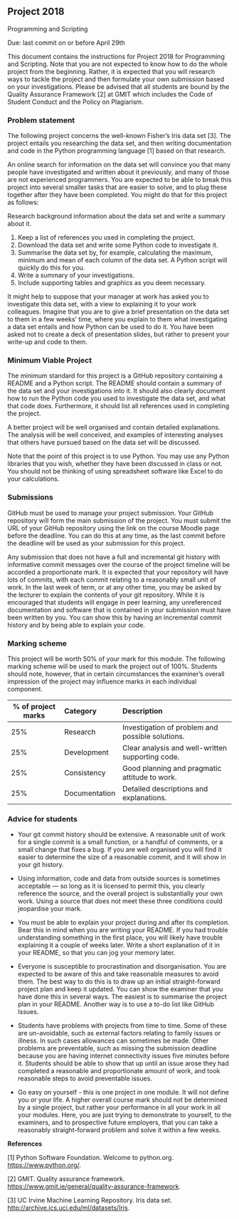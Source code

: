 
## Project 2018

Programming and Scripting

Due: last commit on or before April 29th

This document contains the instructions for Project 2018 for Programming and Scripting. Note that you are not expected to know how to do the whole project from the beginning. Rather, it is expected that you will research ways to tackle the project and then formulate your own submission based on your investigations. Please be advised that all students are bound by the Quality Assurance Framework [2] at GMIT which includes the Code of Student Conduct and the Policy on Plagiarism.

### Problem statement

The following project concerns the well-known Fisher’s Iris data set [3]. The project entails you researching the data set, and then writing documentation and code in the Python programming language [1] based on that research.

An online search for information on the data set will convince you that many people have investigated and written about it previously, and many of those are not experienced programmers. You are expected to be able to break this project into several smaller tasks that are easier to solve, and to plug these together after they have been completed. You might do that for this project as follows:

Research background information about the data set and write a summary about it.

1. Keep a list of references you used in completing the project.
2. Download the data set and write some Python code to investigate it.
3. Summarise the data set by, for example, calculating the maximum, minimum and mean of each column of the data set. A Python script will quickly do this for you.
4. Write a summary of your investigations.
5. Include supporting tables and graphics as you deem necessary.

It might help to suppose that your manager at work has asked you to investigate this data set, with a view to explaining it to your work colleagues. Imagine that you are to give a brief presentation on the data set to them in a few weeks’ time, where you explain to them what investigating a data set entails and how Python can be used to do it. You have been asked not to create a deck of presentation slides, but rather to present your write-up and code to them.

### Minimum Viable Project

The minimum standard for this project is a GitHub repository containing a README and a Python script. The README should contain a summary of the data set and your investigations into it. It should also clearly document how to run the Python code you used to investigate the data set, and what that code does. Furthermore, it should list all references used in completing the project.

A better project will be well organised and contain detailed explanations. The analysis will be well conceived, and examples of interesting analyses that others have pursued based on the data set will be discussed.

Note that the point of this project is to use Python. You may use any Python libraries that you wish, whether they have been discussed in class or not. You should not be thinking of using spreadsheet software like Excel to do your calculations.

### Submissions

GitHub must be used to manage your project submission. Your GitHub repository will form the main submission of the project. You must submit the URL of your GitHub repository using the link on the course Moodle page before the deadline. You can do this at any time, as the last commit before the deadline will be used as your submission for this project.

Any submission that does not have a full and incremental git history with informative commit messages over the course of the project timeline will be accorded a proportionate mark. It is expected that your repository will have lots of commits, with each commit relating to a reasonably small unit of work. In the last week of term, or at any other time, you may be asked by the lecturer to explain the contents of your git repository. While it is encouraged that students will engage in peer learning, any unreferenced documentation and software that is contained in your submission must have been written by you. You can show this by having an incremental commit history and by being able to explain your code.

### Marking scheme

This project will be worth 50% of your mark for this module. The following marking scheme will be used to mark the project out of 100%. Students should note, however, that in certain circumstances the examiner’s overall impression of the project may influence marks in each individual component.

% of project marks | Category | Description|
--- | :--- | :---|
| 25% | Research | Investigation of problem and possible solutions. |
| 25% | Development | Clear analysis and well-written supporting code. |
| 25% | Consistency | Good planning and pragmatic attitude to work. |
| 25% | Documentation | Detailed descriptions and explanations. |

### Advice for students

* Your git commit history should be extensive. A reasonable unit of work for a single commit is a small function, or a handful of comments, or a small change that fixes a bug. If you are well organised you will find it easier to determine the size of a reasonable commit, and it will show in your git history.

* Using information, code and data from outside sources is sometimes acceptable — so long as it is licensed to permit this, you clearly reference the source, and the overall project is substantially your own work. Using a source that does not meet these three conditions could jeopardise your mark.

* You must be able to explain your project during and after its completion. Bear this in mind when you are writing your README. If you had trouble understanding something in the first place, you will likely have trouble explaining it a couple of weeks later. Write a short explanation of it in your README, so that you can jog your memory later.

* Everyone is susceptible to procrastination and disorganisation. You are expected to be aware of this and take reasonable measures to avoid them. The best way to do this is to draw up an initial straight-forward project plan and keep it updated. You can show the examiner that you have done this in several ways. The easiest is to summarise the project plan in your README. Another way is to use a to-do list like GitHub Issues.

* Students have problems with projects from time to time. Some of these are un-avoidable, such as external factors relating to family issues or illness. In such cases allowances can sometimes be made. Other problems are preventable, such as missing the submission deadline because you are having internet connectivity issues five minutes before it. Students should be able to show that up until an issue arose they had completed a reasonable and proportionate amount of work, and took reasonable steps to avoid preventable issues.

* Go easy on yourself - this is one project in one module. It will not define you or your life. A higher overall course mark should not be determined by a single project, but rather your performance in all your work in all your modules. Here, you are just trying to demonstrate to yourself, to the examiners, and to prospective future employers, that you can take a reasonably straight-forward problem and solve it within a few weeks.

**References**

[1]	Python Software Foundation. Welcome to python.org. https://www.python.org/.

[2]	GMIT. Quality assurance framework. https://www.gmit.ie/general/quality-assurance-framework.

[3]	UC Irvine Machine Learning Repository. Iris data set. http://archive.ics.uci.edu/ml/datasets/Iris.
